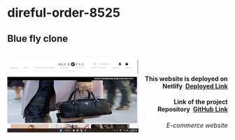 # direful-order-8525

<div>
<h2 align="left">Blue fly clone</h2>
  </br>
<span>&nbsp;<img align="left" width="300px" alt="picture of coder" src="https://github.com/Abhi11sep/Abhi11sep/blob/main/blue%20fly.gif"/></span>
<h4 align="right">&nbsp;This website is deployed on Netlify  &nbsp;<a align="right" href="https://snazzy-blini-1ddf84.netlify.app/"/>Deployed Link</a></h4>

<h4 align="right">&nbsp;Link of the project Repository &nbsp;<a href="https://github.com/Anwar7411/direful-order-8525">GitHub Link</a></h4>

<h6 align="right">E-commerce website</h6>

<!-- <p  align="right">Sign-in/Sign-up  |  Home page  |  product page with multiple filters  |  Cart page  |  confirmation and payment </p> -->

</div>
